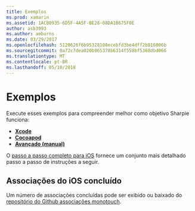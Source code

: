 ```yaml
---
title: Exemplos
ms.prod: xamarin
ms.assetid: 1ACB0935-6D5F-4A5F-BE28-08DA1B675F0E
author: asb3993
ms.author: amburns
ms.date: 03/29/2017
ms.openlocfilehash: 5120626f6b95328108ecebfd3be4dff2b816006b
ms.sourcegitcommit: 0a72c7dea020b965378b6314f558bf5360dbd066
ms.translationtype: MT
ms.contentlocale: pt-BR
ms.lasthandoff: 05/10/2018
---
```

# <a name="examples"></a>Exemplos

Execute esses exemplos para compreender melhor como objetivo Sharpie funciona:

- [**Xcode**](xcode.md)
- [**Cocoapod**](cocoapod.md)
- [**Avançado (manual)**](advanced.md)

O [passo a passo completo para iOS](~/ios/platform/binding-objective-c/walkthrough.md) fornece um conjunto mais detalhado passo a passo de instruções a seguir.

## <a name="completed-ios-bindings"></a>Associações do iOS concluído

Um número de associações concluídas pode ser exibido ou baixado do [repositório do Github associações monotouch](https://github.com/mono/monotouch-bindings/).

